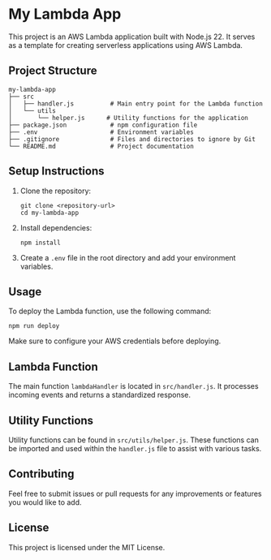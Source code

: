 # My Lambda App

This project is an AWS Lambda application built with Node.js 22. It serves as a template for creating serverless applications using AWS Lambda.

## Project Structure

```
my-lambda-app
├── src
│   ├── handler.js          # Main entry point for the Lambda function
│   └── utils
│       └── helper.js      # Utility functions for the application
├── package.json            # npm configuration file
├── .env                    # Environment variables
├── .gitignore              # Files and directories to ignore by Git
└── README.md               # Project documentation
```

## Setup Instructions

1. Clone the repository:
   ```
   git clone <repository-url>
   cd my-lambda-app
   ```

2. Install dependencies:
   ```
   npm install
   ```

3. Create a `.env` file in the root directory and add your environment variables.

## Usage

To deploy the Lambda function, use the following command:
```
npm run deploy
```

Make sure to configure your AWS credentials before deploying.

## Lambda Function

The main function `lambdaHandler` is located in `src/handler.js`. It processes incoming events and returns a standardized response.

## Utility Functions

Utility functions can be found in `src/utils/helper.js`. These functions can be imported and used within the `handler.js` file to assist with various tasks.

## Contributing

Feel free to submit issues or pull requests for any improvements or features you would like to add.

## License

This project is licensed under the MIT License.